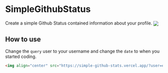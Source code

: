 # SimpleGithubStatus
  Create a simple Github Status contained information about your profile.
<img align="center" src="https://simple-github-stats.vercel.app/?user=erickcestari&date=02/01/2020" />

## How to use
  Change the ```query``` user to your username and change the ```date``` to when you started coding.
```HTML
<img align="center" src="https://simple-github-stats.vercel.app/?user=erickcestari&date=02/01/2020" />
```
